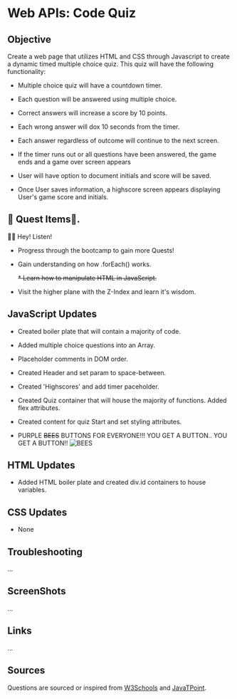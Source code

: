 # Web APIs: Code Quiz

## Objective

Create a web page that utilizes HTML and CSS through Javascript to create a dynamic timed multiple choice quiz. 
This quiz will have the following functionality:

  * Multiple choice quiz will have a countdown timer.

  * Each question will be answered using multiple choice.

  * Correct answers will increase a score by 10 points.

  * Each wrong answer will dox 10 seconds from the timer.

  * Each answer regardless of outcome will continue to the next screen.

  * If the timer runs out or all questions have been answered, the game ends and a game over screen appears

  * User will have option to document initials and score will be saved.

  * Once User saves information, a highscore screen appears displaying User's game score and initials.

## 👑 Quest Items👑.

🧚🏻 Hey! Listen!

  * Progress through the bootcamp to gain more Quests!

  * Gain understanding on how .forEach() works.

    ~~* Learn how to manipulate HTML in JavaScript.~~

  * Visit the higher plane with the Z-Index and learn it's wisdom.

## JavaScript Updates

* Created boiler plate that will contain a majority of code.

* Added multiple choice questions into an Array.

* Placeholder comments in DOM order.

* Created Header and set param to space-between.

* Created 'Highscores' and add timer paceholder.

* Created Quiz container that will house the majority of functions. Added flex attributes.

* Created content for quiz Start and set styling attributes.

* PURPLE ~~BEES~~ BUTTONS FOR EVERYONE!!! YOU GET A BUTTON.. YOU GET A BUTTON!!
![BEES](https://c.tenor.com/cUULOP1a6FIAAAAC/bees-annoying.gif)


## HTML Updates

* Added HTML boiler plate and created div.id containers to house variables.

## CSS Updates

* None

## Troubleshooting

...

## ScreenShots

...

## Links

...

## Sources

Questions are sourced or inspired from [W3Schools](https://www.w3schools.com/quiztest/quiztest.asp?qtest=JS) and [JavaTPoint](https://www.javatpoint.com/javascript-quiz).
